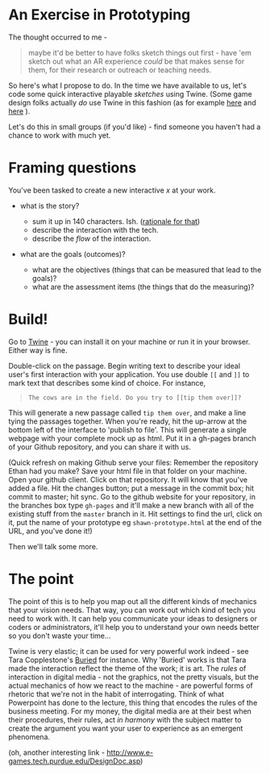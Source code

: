 # An Exercise in Prototyping

The thought occurred to me - 

> maybe it'd be better to have folks sketch things out first - have 'em sketch out what an AR experience _could_ be that makes sense for them, for their research or outreach or teaching needs.

So here's what I propose to do. In the time we have available to us, let's code some quick interactive playable _sketches_ using Twine. (Some game design folks actually _do_ use Twine in this fashion (as for example [here](http://gersande.com/twine-as-a-prototyping-tool/) and [here](http://www.sibylmoon.com/twine-as-a-prototyping-tool/) ). 

Let's do this in small groups (if you'd like) - find someone you haven't had a chance to work with much yet.

# Framing questions

You've been tasked to create a new interactive _x_ at your work. 

- what is the story?
    - sum it up in 140 characters. Ish. ([rationale for that](http://epress.trincoll.edu/webwriting/chapter/graham/)) 
    - describe the interaction with the tech. 
    - describe the _flow_ of the interaction.

- what are the goals (outcomes)?  
    - what are the objectives (things that can be measured that lead to the goals)?
    - what are the assessment items (the things that do the measuring)?
    
# Build!

Go to [Twine](http://twinery.org/2/#stories) - you can install it on your machine or run it in your browser. Either way is fine.

Double-click on the passage. Begin writing text to describe your ideal user's first interaction with your application. You use double `[[` and `]]` to mark text that describes some kind of choice. For instance,

> `The cows are in the field. Do you try to [[tip them over]]?`

This will generate a new passage called `tip them over`, and make a line tying the passages together. When you're ready, hit the up-arrow at the bottom left of the interface to 'publish to file'. This will generate a single webpage with your complete mock up as html. Put it in a gh-pages branch of your Github repository, and you can share it with us. 

(Quick refresh on making Github serve your files: Remember the repository Ethan had you make? Save your html file in that folder on your machine. Open your github client. Click on that repository. It will know that you've added a file. Hit the changes button; put a message in the commit box; hit commit to master; hit sync. Go to the github website for your repository, in the branches box type `gh-pages` and it'll make a new branch with all of the existing stuff from the `master` branch in it. Hit settings to find the url, click on it, put the name of your prototype eg `shawn-prototype.html` at the end of the URL, and you've done it!)

Then we'll talk some more.

# The point

The point of this is to help you map out all the different kinds of mechanics that your vision needs. That way, you can work out which kind of tech you need to work with. It can help you communicate your ideas to designers or coders or administrators, it'll help you to understand your own needs better so you don't waste your time... 

Twine is very elastic; it can be used for very powerful work indeed - see Tara Copplestone's [Buried](http://taracopplestone.co.uk/buried.html) for instance. Why 'Buried' works is that Tara made the interaction reflect the theme of the work; it is art. The *rules* of interaction in digital media - not the graphics, not the pretty visuals, but the actual mechanics of how we react to the machine - are powerful forms of rhetoric that we're not in the habit of interrogating. Think of what Powerpoint has done to the lecture, this thing that encodes the rules of the business meeting. For my money, the digital media are at their best when their procedures, their rules, act _in harmony_ with the subject matter to create the argument you want your user to experience as an emergent phenomena. 
    
(oh, another interesting link - http://www.e-games.tech.purdue.edu/DesignDoc.asp)
